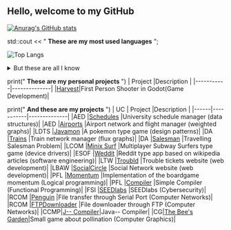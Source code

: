 ## Hello, welcome to my GitHub

[![Anurag's GitHub stats](https://github-readme-stats.vercel.app/api?username=Ruben38Esteves)](https://github.com/anuraghazra/github-readme-stats)

std::cout << " **These are my most used languages** ";

![Top Langs](https://github-readme-stats.vercel.app/api/top-langs/?username=Ruben38Esteves&theme=tokyonight&exclude_repo=Project-LCOM-MinixSurfers,Project-LCOM-Cuphead&include_all_commits=true)

<details>
  <summary> But these are all I know </summary>
    <br>
    <img src="https://upload.wikimedia.org/wikipedia/commons/thumb/1/18/ISO_C%2B%2B_Logo.svg/1822px-ISO_C%2B%2B_Logo.svg.png" height="40" title="C++"> &nbsp;&nbsp;
    <img src="https://logowiki.net/uploads/logo/j/java-14.svg" width="30" height="40" title="Java"> &nbsp;&nbsp;
    <img src="https://upload.wikimedia.org/wikipedia/commons/7/7e/Dart-logo.png" height="40" title="Dart"> &nbsp;&nbsp;
    <img src="https://upload.wikimedia.org/wikipedia/commons/1/19/C_Logo.png" width="36" height="40" title="C"> &nbsp;&nbsp;
    <img src="https://raw.githubusercontent.com/learnbr/python/master/logo.png" width="40" height="40" title="Python"> &nbsp;&nbsp;
    <img src="https://upload.wikimedia.org/wikipedia/commons/thumb/9/97/Sqlite-square-icon.svg/1200px-Sqlite-square-icon.svg.png" width="40" height="40" title="SQLite"> &nbsp;&nbsp;
    <img src="https://cdn-icons-png.flaticon.com/512/919/919830.png" width="40" height="40" title="PHP"> &nbsp;&nbsp;
    <img src="https://cdn-icons-png.flaticon.com/512/919/919828.png" width="40" height="40" title="JavaScript"> &nbsp;&nbsp;
</details>

print(" **These are my personal projects** ")
| Project   |Description   |
|-----------|--------------|
|[Harvest](https://github.com/Ruben38Esteves/Learn-Godot)|First Person Shooter in Godot(Game Development)|


print(" **And these are my projects** ")
| UC   | Project   |Description   |
|------|-----------|--------------|
|AED   |[Schedules](https://github.com/Ruben38Esteves/ProjetoAEDSchedule)  |University schedule manager (data structures)|
|AED   |[Airports](https://github.com/Ruben38Esteves/ProjetoAED-TransportesAereos)   |Airport network and flight manager (weighted graphs)|
|LDTS  |[Javamon](https://github.com/Ruben38Esteves/Project-LDTS-Pokemon)    |A pokemon type game (design patterns)|
|DA    |[Trains](https://github.com/Ruben38Esteves/Project-DA-Trains)     |Train network manager (flux graphs)|
|DA    |[Salesman](https://github.com/Ruben38Esteves/Project-DA-TSP)   |Travelling Salesman Problem|
|LCOM  |[Minix Surf](https://github.com/Ruben38Esteves/Project-LCOM-MinixSurfers) |Multiplayer Subway Surfers type game (device drivers)|
|ESOF  |[Weddit](https://github.com/Ruben38Esteves/Project-ESOF-Weddit)     |Reddit type app based on wikipedia articles (software engineering)|
|LTW   |[Troubld](https://github.com/Ruben38Esteves/Project-LTW-Troubld)    |Trouble tickets website (web development)|
|LBAW  |[SocialCircle](https://github.com/Ruben38Esteves/Project-LBAW-SocialCircle)    |Social Network website (web development)|
|PFL  |[Momentum](https://github.com/Ruben38Esteves/Project-PFL-Momentum)    |Implementation of the boardgame momentum (Logical programming)|
|PFL  |[Compiler](https://github.com/Ruben38Esteves/Project-PFL-Compiler)    |Simple Compiler (Functional Programming)|
|FSI  |[SEEDlabs](https://github.com/Ruben38Esteves/Project-FSI-SEEDlabs)    |SEEDlabs (Cybersecurity)|
|RCOM   |[Penguin](https://github.com/Ruben38Esteves/Project-RCOM-FileTransfer)    |File transfer through Serial Port (Computer Networks)|
|RCOM   |[FTPDownloader](https://github.com/Ruben38Esteves/Project-RCOM-Download)    |File downloader through FTP (Computer Networks)|
|CCMP|[J-- Compiler](https://github.com/Ruben38Esteves/Project-Comp-JmmCompiler)|Java-- Compiler|
|CG|[The Bee's Garden](https://github.com/Ruben38Esteves/Project-CG-BeeGarden/tree/master/project)|Small game about pollination (Computer Graphics)|
